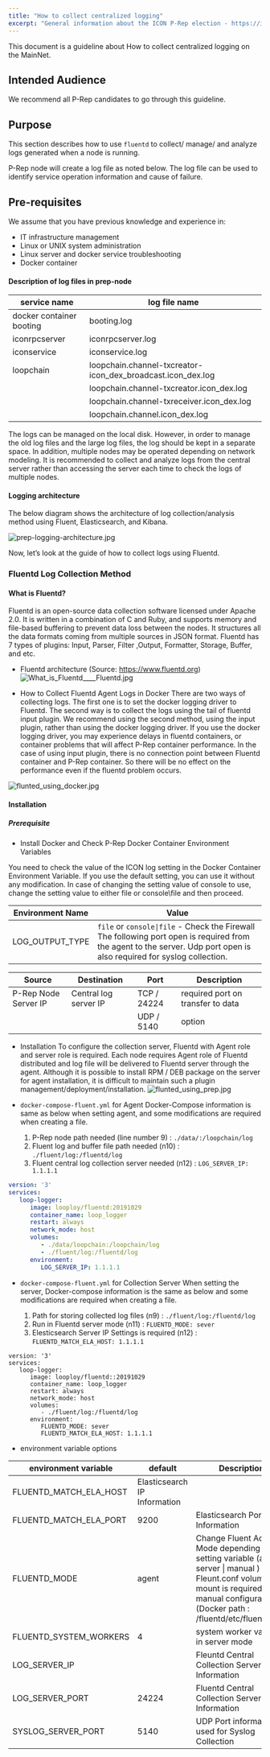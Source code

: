 ```yaml
---
title: "How to collect centralized logging"
excerpt: "General information about the ICON P-Rep election - https://icon.community/iconsensus/"
---
```


This document is a guideline about How to collect centralized logging on the MainNet.

## Intended Audience

We recommend all P-Rep candidates to go through this guideline.

## Purpose

This section describes how to use `fluentd` to collect/ manage/ and analyze logs generated when a node is running.

P-Rep node will create a log file as noted below. 
The log file can be used to identify service operation information and cause of failure. 

## Pre-requisites
We assume that you have previous knowledge and experience in:

- IT infrastructure management
- Linux or UNIX system administration
- Linux server and docker service troubleshooting
- Docker container


#### Description of log files in prep-node

|service name| log file name |
|------|-----|
|docker container booting |	booting.log|
|iconrpcserver|	iconrpcserver.log|
|iconservice|	iconservice.log|
|loopchain|	loopchain.channel-txcreator-icon_dex_broadcast.icon_dex.log|
| |loopchain.channel-txcreator.icon_dex.log|
||loopchain.channel-txreceiver.icon_dex.log|
||loopchain.channel.icon_dex.log|

The logs can be managed on the local disk.
However, in order to manage the old log files and the large log files, the log should be kept in a separate space. In addition, multiple nodes may be operated depending on network modeling. It is recommended to collect and analyze logs from the central server rather than accessing the server each time to check the logs of multiple nodes. 

#### Logging architecture
The below diagram shows the architecture of log collection/analysis method using Fluent, Elasticsearch, and Kibana.

![prep-logging-architecture.jpg](../../img/prep/prep-logging-architecture.jpg)

Now, let’s look at the guide of how to collect logs using Fluentd. 

### Fluentd Log Collection Method 
#### What is Fluentd?
Fluentd is an open-source data collection software licensed under Apache 2.0. It is written in a combination of C and Ruby, and supports memory and file-based buffering to prevent data loss between the nodes. It structures all the data formats coming from multiple sources in JSON format. Fluentd has 7 types of plugins: Input, Parser, Filter ,Output, Formatter, Storage, Buffer, and etc. 


* Fluentd architecture (Source: https://www.fluentd.org)
![What_is_Fluentd____Fluentd.jpg](../../img/prep/What_is_Fluentd____Fluentd.jpg)

* How to Collect Fluentd Agent Logs in Docker
There are two ways of collecting logs. The first one is to set the docker logging driver to Fluentd. The second way is to collect the logs using the tail of fluentd input plugin. We recommend using the second method, using the input plugin, rather than using the docker logging driver. If you use the docker logging driver, you may experience delays in fluentd containers, or container problems that will affect P-Rep container performance. In the case of using input plugin, there is no connection point between Fluentd container and P-Rep container. So there will be no effect on the performance even if the fluentd problem occurs. 


![flunted_using_docker.jpg](../../img/prep/flunted_using_docker.jpg)

#### Installation 
##### Prerequisite 
* Install Docker and Check P-Rep Docker Container Environment Variables

You need to check the value of the ICON log setting in the Docker Container Environment Variable. If you use the default setting, you can use it without any modification. In case of changing the setting value of console to use, change the setting value to either file or console\file and then proceed. 

|Environment Name | Value |
|---|---|
|LOG_OUTPUT_TYPE	| `file` or `console\|file` - Check the Firewall <br> The following port open is required from the agent to the server.  Udp port open is also required for syslog collection.|

|Source |Destination|Port|Description|
|----|----|----|----|
|P-Rep Node Server IP| Central log server IP	| TCP / 24224	| required port on transfer to data|
|||UDP / 5140|	option|


* Installation
To configure the collection server, Fluentd with Agent role and server role is required. Each node requires Agent role of Fluentd distributed and log file will be delivered to Fluentd server through the agent. Although it is possible to install RPM / DEB package on the server for agent installation, it is difficult to maintain such a plugin management/deployment/installation. ![flunted_using_prep.jpg](../../img/prep/flunted_using_prep.jpg)

* `docker-compose-fluent.yml` for Agent
Docker-Compose information is same as below when setting agent, and some modifications are required when creating a file. 

  1. P-Rep node path needed (line number 9)     :   `./data/:/loopchain/log`
  2. Fluent log and buffer file path needed (n10)   : `./fluent/log:/fluentd/log`
  3. Fluent central log collection server needed (n12)       :  ` LOG_SERVER_IP: 1.1.1.1 `

```yaml
version: '3'
services:
   loop-logger:
      image: looploy/fluentd:20191029
      container_name: loop_logger
      restart: always
      network_mode: host
      volumes:
         - ./data/loopchain:/loopchain/log
         - ./fluent/log:/fluentd/log
      environment:
         LOG_SERVER_IP: 1.1.1.1
```

* `docker-compose-fluent.yml` for Collection Server
When setting the server, Docker-compose information is the same as below and some modifications are required when creating a file. 

  1. Path for storing collected log files (n9)                        :    `./fluent/log:/fluentd/log`
  2. Run in Fluentd server mode (n11)                        :    `FLUENTD_MODE: sever `
  3. Elesticsearch Server IP Settings is required (n12)             : `FLUENTD_MATCH_ELA_HOST: 1.1.1.1`

```
version: '3'
services:
   loop-logger:
      image: looploy/fluentd::20191029
      container_name: loop_logger
      restart: always
      network_mode: host
      volumes:
         - ./fluent/log:/fluentd/log
      environment:
         FLUENTD_MODE: sever
         FLUENTD_MATCH_ELA_HOST: 1.1.1.1
```
* environment variable options

|environment variable|default|Description|
|----|----|----|
|FLUENTD_MATCH_ELA_HOST	| Elasticsearch IP Information|
|FLUENTD_MATCH_ELA_PORT|	9200|	Elasticsearch Port Information|
|FLUENTD_MODE|	agent	| Change Fluent Active Mode depending on setting variable (agent \| server \| manual ) <br> Fleunt.conf volume mount is required for manual configuration (Docker path : /fluentd/etc/fluent.conf)|
|FLUENTD_SYSTEM_WORKERS|	4	|system worker variable in server mode|
|LOG_SERVER_IP	| |Fleuntd Central Collection Server IP Information|
|LOG_SERVER_PORT	|24224|	Fluentd Central Collection Server Port Information|
|SYSLOG_SERVER_PORT |	5140|	UDP Port information used for Syslog Collection|
